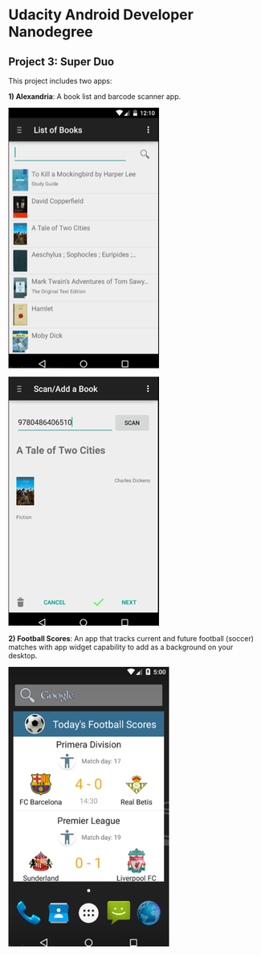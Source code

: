 Udacity Android Developer Nanodegree 
===
## Project 3: Super Duo

This project includes two apps:
	
**1) Alexandria**: A book list and barcode scanner app.

 ![Alexandria1](Alexandria1.png)
 
 ![Alexandria2](Alexandria2.png)
 
 
**2) Football Scores**: An app that tracks current and future football (soccer) matches with app widget capability to add as a background on your desktop.

![Football Scores](football-scores-appwidget.png)